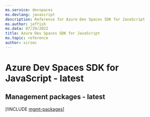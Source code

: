 ```yaml
---
ms.service: devspaces
ms.devlang: javascript
description: Reference for Azure Dev Spaces SDK for JavaScript
ms.author: jeffish
ms.data: 07/29/2022
title: Azure Dev Spaces SDK for JavaScript
ms.topic: reference
author: xirzec
---
```

# Azure Dev Spaces SDK for JavaScript - latest

## Management packages - latest
[!INCLUDE [mgmt-packages](dev-spaces-mgmt-index.md)]